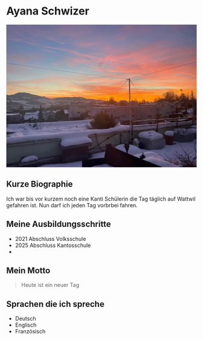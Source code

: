 # Ayana Schwizer


![Ayana Schwizer](../img/scay.jpg)

## Kurze Biographie

Ich war bis vor kurzem noch eine Kanti Schülerin die Tag täglich auf Wattwil gefahren ist. Nun darf ich jeden Tag vorbrbei fahren.

## Meine Ausbildungsschritte

- 2021 Abschluss Volksschule 
- 2025 Abschluss Kantosschule
- 


## Mein Motto

> Heute ist ein neuer Tag 

## Sprachen die ich spreche

- Deutsch
- Englisch 
- Französisch

